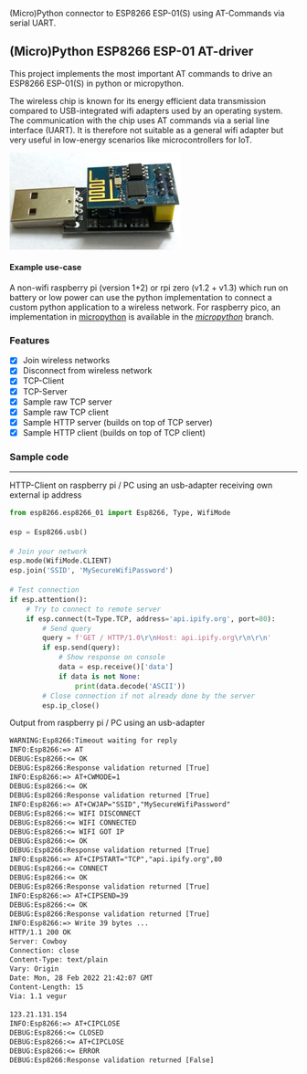 (Micro)Python connector to ESP8266 ESP-01(S) using AT-Commands via serial UART.

## (Micro)Python ESP8266 ESP-01 AT-driver

This project implements the most important AT commands to drive an ESP8266 ESP-01(S) in python or micropython.

The wireless chip is known for its energy efficient data transmission compared to USB-integrated wifi adapters used by
an operating system. The communication with the chip uses AT commands via a serial line interface (UART). It is
therefore not suitable as a general wifi adapter but very useful in low-energy scenarios like microcontrollers for IoT.

![ESP8266 ESP-01 with usb adapter](img/esp8266_esp-01.jpg)

#### Example use-case

A non-wifi raspberry pi (version 1+2) or rpi zero (v1.2 + v1.3) which run on battery or low power can use the python
implementation to connect a custom python application to a wireless network. For raspberry pico, an implementation in
[micropython](https://micropython.org/) is available in the
[_micropython_](https://github.com/RalfHerzog/ESP8266-ESP01-python/tree/micropython) branch.

### Features

* [X] Join wireless networks
* [X] Disconnect from wireless network
* [X] TCP-Client
* [X] TCP-Server
* [X] Sample raw TCP server
* [X] Sample raw TCP client
* [X] Sample HTTP server (builds on top of TCP server)
* [X] Sample HTTP client (builds on top of TCP client)

### Sample code

---
HTTP-Client on raspberry pi / PC using an usb-adapter receiving own external ip address

```python
from esp8266.esp8266_01 import Esp8266, Type, WifiMode

esp = Esp8266.usb()

# Join your network
esp.mode(WifiMode.CLIENT)
esp.join('SSID', 'MySecureWifiPassword')

# Test connection
if esp.attention():
    # Try to connect to remote server
    if esp.connect(t=Type.TCP, address='api.ipify.org', port=80):
        # Send query
        query = f'GET / HTTP/1.0\r\nHost: api.ipify.org\r\n\r\n'
        if esp.send(query):
            # Show response on console
            data = esp.receive()['data']
            if data is not None:
                print(data.decode('ASCII'))
        # Close connection if not already done by the server
        esp.ip_close()
```

Output from raspberry pi / PC using an usb-adapter

```text
WARNING:Esp8266:Timeout waiting for reply
INFO:Esp8266:=> AT
DEBUG:Esp8266:<= OK
DEBUG:Esp8266:Response validation returned [True]
INFO:Esp8266:=> AT+CWMODE=1
DEBUG:Esp8266:<= OK
DEBUG:Esp8266:Response validation returned [True]
INFO:Esp8266:=> AT+CWJAP="SSID","MySecureWifiPassword"
DEBUG:Esp8266:<= WIFI DISCONNECT
DEBUG:Esp8266:<= WIFI CONNECTED
DEBUG:Esp8266:<= WIFI GOT IP
DEBUG:Esp8266:<= OK
DEBUG:Esp8266:Response validation returned [True]
INFO:Esp8266:=> AT+CIPSTART="TCP","api.ipify.org",80
DEBUG:Esp8266:<= CONNECT
DEBUG:Esp8266:<= OK
DEBUG:Esp8266:Response validation returned [True]
INFO:Esp8266:=> AT+CIPSEND=39
DEBUG:Esp8266:<= OK
DEBUG:Esp8266:Response validation returned [True]
INFO:Esp8266:=> Write 39 bytes ...
HTTP/1.1 200 OK
Server: Cowboy
Connection: close
Content-Type: text/plain
Vary: Origin
Date: Mon, 28 Feb 2022 21:42:07 GMT
Content-Length: 15
Via: 1.1 vegur

123.21.131.154
INFO:Esp8266:=> AT+CIPCLOSE
DEBUG:Esp8266:<= CLOSED
DEBUG:Esp8266:<= AT+CIPCLOSE
DEBUG:Esp8266:<= ERROR
DEBUG:Esp8266:Response validation returned [False]
```